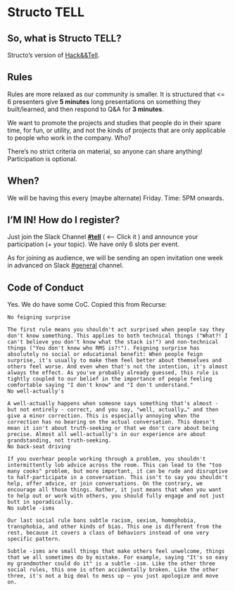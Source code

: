 # Structo TELL

## So, what is Structo TELL?

Structo’s version of [Hack&&Tell](http://hackandtell.org/). 

## Rules

Rules are more relaxed as our community is smaller. It is structured that <= 6 presenters give __5 minutes__ long presentations on something they built/learned, and then respond to Q&A for __3 minutes__.

We want to promote the projects and studies that people do in their spare time, for fun, or utility, and not the kinds of projects that are only applicable to people who work in the company. 
Who?

There’s no strict criteria on material, so anyone can share anything! Participation is optional.

## When?

We will be having this every (maybe alternate) Friday. Time: 5PM onwards.

## I’M IN! How do I register?

Just join the Slack Channel [__#tell__](https://structo3d.slack.com/messages/C7JRWLL5V/) ( <-- Click it ) and announce your participation (+ your topic). We have only 6 slots per event.

As for joining as audience, we will be sending an open invitation one week in advanced on Slack [#general](https://structo3d.slack.com/messages/C0CA0QLGH/) channel.

## Code of Conduct

Yes. We do have some CoC. Copied this from Recurse:

```
No feigning surprise

The first rule means you shouldn't act surprised when people say they don't know something. This applies to both technical things ("What?! I can't believe you don't know what the stack is!") and non-technical things ("You don't know who RMS is?!"). Feigning surprise has absolutely no social or educational benefit: When people feign surprise, it's usually to make them feel better about themselves and others feel worse. And even when that's not the intention, it's almost always the effect. As you've probably already guessed, this rule is tightly coupled to our belief in the importance of people feeling comfortable saying "I don't know" and "I don't understand."
No well-actually's

A well-actually happens when someone says something that's almost - but not entirely - correct, and you say, "well, actually…" and then give a minor correction. This is especially annoying when the correction has no bearing on the actual conversation. This doesn't mean it isn't about truth-seeking or that we don't care about being precise. Almost all well-actually's in our experience are about grandstanding, not truth-seeking. 
No back-seat driving

If you overhear people working through a problem, you shouldn't intermittently lob advice across the room. This can lead to the "too many cooks" problem, but more important, it can be rude and disruptive to half-participate in a conversation. This isn't to say you shouldn't help, offer advice, or join conversations. On the contrary, we encourage all those things. Rather, it just means that when you want to help out or work with others, you should fully engage and not just butt in sporadically.
No subtle -isms

Our last social rule bans subtle racism, sexism, homophobia, transphobia, and other kinds of bias. This one is different from the rest, because it covers a class of behaviors instead of one very specific pattern.

Subtle -isms are small things that make others feel unwelcome, things that we all sometimes do by mistake. For example, saying "It's so easy my grandmother could do it" is a subtle -ism. Like the other three social rules, this one is often accidentally broken. Like the other three, it's not a big deal to mess up – you just apologize and move on.
```